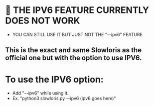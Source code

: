 # 🚨 THE IPV6 FEATURE CURRENTLY DOES NOT WORK

- YOU CAN STILL USE IT BUT JUST NOT THE "--ipv6" FEATURE

## This is the exact and same Slowloris as the official one but with the option to use IPV6.

# To use the IPV6 option:
- Add "--ipv6" while using it.
- Ex. "python3 slowloris.py --ipv6 (ipv6 goes here)"
  
